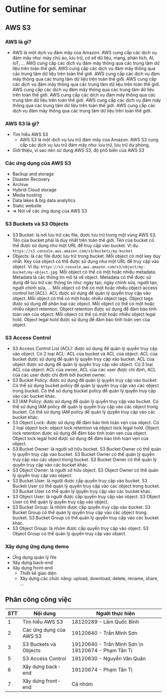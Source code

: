 # Outline for seminar

## AWS S3

### AWS là gì?

- AWS là một dịch vụ đám mây của Amazon. AWS cung cấp các dịch vụ đám mây như: máy chủ ảo, lưu trữ, cơ sở dữ liệu, mạng, phân tích, AI, IoT, ... AWS cung cấp các dịch vụ đám mây thông qua các trung tâm dữ liệu trên toàn thế giới. AWS cung cấp các dịch vụ đám mây thông qua các trung tâm dữ liệu trên toàn thế giới. AWS cung cấp các dịch vụ đám mây thông qua các trung tâm dữ liệu trên toàn thế giới. AWS cung cấp các dịch vụ đám mây thông qua các trung tâm dữ liệu trên toàn thế giới. AWS cung cấp các dịch vụ đám mây thông qua các trung tâm dữ liệu trên toàn thế giới. AWS cung cấp các dịch vụ đám mây thông qua các trung tâm dữ liệu trên toàn thế giới. AWS cung cấp các dịch vụ đám mây thông qua các trung tâm dữ liệu trên toàn thế giới. AWS cung cấp các dịch vụ đám mây thông qua các trung tâm dữ liệu trên toàn thế giới.

### AWS S3 là gì?

- Tìm hiểu AWS S3
  - AWS S3 là một dịch vụ lưu trữ đám mây của Amazon. AWS S3 cung cấp các dịch vụ lưu trữ đám mây như: lưu trữ, lưu trữ dự phòng,
- Giới thiệu, vì sao nên sử dụng AWS S3, độ phổ biến của AWS S3

### Các ứng dụng của AWS S3

- Backup and storage
- Disaster Recovery
- Archive
- Hybrid Cloud storage
- Media hosting
- Data lakes & big data analytics
- Static website
- => Nói về các ứng dụng của AWS S3

### S3 Buckets và S3 Objects

- S3 Bucket: là nơi lưu trữ các file, được lưu trữ trong một vùng AWS S3. Tên của bucket phải là duy nhất trên toàn thế giới. Tên của bucket có thể được sử dụng như một URL để truy cập vào bucket. Ví dụ: `https://s3.console.aws.amazon.com/s3/buckets/my-bucket`
- Objects: là các file được lưu trữ trong bucket. Mỗi object có một key duy nhất. Key của object có thể được sử dụng như một URL để truy cập vào object. Ví dụ: `https://s3.console.aws.amazon.com/s3/object/my-bucket/my-object.jpg`. Mỗi object có thể có một hoặc nhiều metadata. Metadata là các thông tin mô tả về object. Metadata có thể được sử dụng để lưu trữ các thông tin như: ngày tạo, ngày chỉnh sửa, người tạo, người chỉnh sửa, ... Mỗi object có thể có một hoặc nhiều object access control list (ACL). ACL được sử dụng để quản lý quyền truy cập vào object. Mỗi object có thể có một hoặc nhiều object tags. Object tags được sử dụng để phân loại các object. Mỗi object có thể có một hoặc nhiều object retention. Object retention được sử dụng để đảm bảo tính toàn vẹn của object. Mỗi object có thể có một hoặc nhiều object legal hold. Object legal hold được sử dụng để đảm bảo tính toàn vẹn của object.

### S3 Access Control

- S3 Access Control List (ACL): được sử dụng để quản lý quyền truy cập vào object. Có 2 loại ACL: ACL của bucket và ACL của object. ACL của bucket được sử dụng để quản lý quyền truy cập vào bucket. ACL của object được sử dụng để quản lý quyền truy cập vào object. Có 3 loại ACL của object: ACL của owner, ACL của các user được chỉ định, ACL của các user được chỉ định bởi bucket owner.
- S3 Bucket Policy: được sử dụng để quản lý quyền truy cập vào bucket. Có thể sử dụng bucket policy để quản lý quyền truy cập vào các object trong bucket. Có thể sử dụng bucket policy để quản lý quyền truy cập vào các bucket khác.
- S3 IAM Policy: được sử dụng để quản lý quyền truy cập vào bucket. Có thể sử dụng IAM policy để quản lý quyền truy cập vào các object trong bucket. Có thể sử dụng IAM policy để quản lý quyền truy cập vào các bucket khác.
- S3 Object Lock: được sử dụng để đảm bảo tính toàn vẹn của object. Có 2 loại object lock: object lock retention và object lock legal hold. Object lock retention được sử dụng để đảm bảo tính toàn vẹn của object. Object lock legal hold được sử dụng để đảm bảo tính toàn vẹn của object.
- S3 Bucket Owner: là người sở hữu bucket. S3 Bucket Owner có thể quản lý quyền truy cập vào bucket. S3 Bucket Owner có thể quản lý quyền truy cập vào các object trong bucket. S3 Bucket Owner có thể quản lý quyền truy cập vào các bucket khác.
- S3 Object Owner: là người sở hữu object. S3 Object Owner có thể quản lý quyền truy cập vào object.
- S3 Bucket User: là người được cấp quyền truy cập vào bucket. S3 Bucket User có thể quản lý quyền truy cập vào các object trong bucket. S3 Bucket User có thể quản lý quyền truy cập vào các bucket khác.
- S3 Object User: là người được cấp quyền truy cập vào object. S3 Object User có thể quản lý quyền truy cập vào object.
- S3 Bucket Group: là nhóm được cấp quyền truy cập vào bucket. S3 Bucket Group có thể quản lý quyền truy cập vào các object trong bucket. S3 Bucket Group có thể quản lý quyền truy cập vào các bucket khác.
- S3 Object Group: là nhóm được cấp quyền truy cập vào object. S3 Object Group có thể quản lý quyền truy cập vào object.

### Xây dựng ứng dụng demo

- Ứng dụng quản lý file
- Xây dựng back-end
- Xây dựng front-end
  - Thiết kế giao diện
  - Xây dựng các chức năng: upload, download, delete, rename, share, ...

## Phân công công việc

| STT | Nội dung                | Người thực hiện                                    |
| --- | ----------------------- | -------------------------------------------------- |
| 1   | Tìm hiểu AWS S3         | 18120289 - Lâm Quốc Bình                           |
| 2   | Các ứng dụng của AWS S3 | 19120640 - Trần Minh Sơn                           |
| 3   | S3 Buckets và Objects   | 19120640 - Trần Minh Sơn \n 19120674 - Phạm Tân Tị |
| 5   | S3 Access Control       | 19120630 - Nguyễn Văn Quân                         |
| 6   | Xây dựng back-end       | 19120674 - Phạm Tân Tị                             |
| 7   | Xây dựng front-end      | Cả nhóm                                            |
